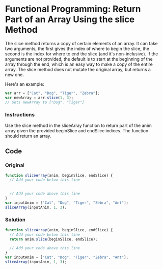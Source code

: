 # Functional Programming: Return Part of an Array Using the slice Method

The slice method returns a copy of certain elements of an array. It can take two arguments, the first gives the index of where to begin the slice, the second is the index for where to end the slice (and it's non-inclusive). If the arguments are not provided, the default is to start at the beginning of the array through the end, which is an easy way to make a copy of the entire array. The slice method does not mutate the original array, but returns a new one.

Here's an example:

```javascript
var arr = ["Cat", "Dog", "Tiger", "Zebra"];
var newArray = arr.slice(1, 3);
// Sets newArray to ["Dog", "Tiger"]
```

### Instructions

Use the slice method in the sliceArray function to return part of the anim array given the provided beginSlice and endSlice indices. The function should return an array.

## Code

### Original

```javascript
function sliceArray(anim, beginSlice, endSlice) {
  // Add your code below this line
  
  
  // Add your code above this line
}
var inputAnim = ["Cat", "Dog", "Tiger", "Zebra", "Ant"];
sliceArray(inputAnim, 1, 3);
```

### Solution

```javascript
function sliceArray(anim, beginSlice, endSlice) {
  // Add your code below this line
  return anim.slice(beginSlice, endSlice);
  
  // Add your code above this line
}
var inputAnim = ["Cat", "Dog", "Tiger", "Zebra", "Ant"];
sliceArray(inputAnim, 1, 3);
```
